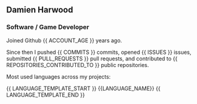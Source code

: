 ## Damien Harwood
### Software / Game Developer




Joined Github {{ ACCOUNT_AGE }} years ago.

Since then I pushed {{ COMMITS }} commits, opened {{ ISSUES }} issues, submitted {{ PULL_REQUESTS }} pull requests, and contributed to {{ REPOSITORIES_CONTRIBUTED_TO }} public repositories.

Most used languages across my projects:

{{ LANGUAGE_TEMPLATE_START }} {{LANGUAGE_NAME}} {{ LANGUAGE_TEMPLATE_END }}
